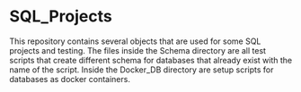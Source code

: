 # SQL_Projects
This repository contains several objects that are used for some SQL projects and testing. The files inside the Schema directory are all test scripts that create different schema for databases that already exist with the name of the script. Inside the Docker_DB directory are setup scripts for databases as docker containers.

